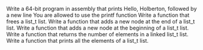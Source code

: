 Write a 64-bit program in assembly that prints Hello, Holberton, followed by a new line
You are allowed to use the printf function
Write a function that frees a list_t list.
Write a function that adds a new node at the end of a list_t list.
Write a function that adds a new node at the beginning of a list_t list.
Write a function that returns the number of elements in a linked list_t list.
Write a function that prints all the elements of a list_t list.

